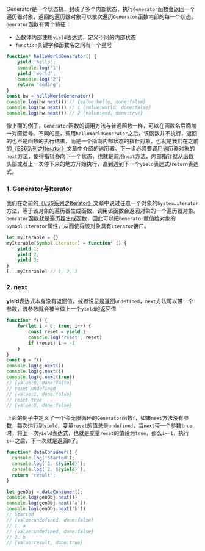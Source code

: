<!-- ---
title: ES6系列之Generator
date: 2022-10-21
tags: ES6系列
set: ES6
--- -->

Generator是一个状态机，封装了多个内部状态，执行`Generator`函数会返回一个遍历器对象，返回的遍历器对象可以依次遍历`Generator`函数内部的每一个状态。`Genrator`函数有两个特征：
* 函数体内部使用`yield`表达式，定义不同的内部状态
* `function`关键字和函数名之间有一个星号

```javascript
function* helloWorldGenerator() {
    yield 'hello';
    console.log('1')
    yield 'world';
    console.log('2')
    return 'ending';
}
const hw = helloWorldGenerator()
console.log(hw.next()) // {value:hello, done:false}
console.log(hw.next()) // 1 {value:world, done:false}
console.log(hw.next()) // 2 {value:end, done:true}
```

像上面的例子，`Generator`函数的调用方法与普通函数一样，可以在函数名后面加一对圆括号。不同的是，调用`helloWorldGenerator`之后，该函数并不执行，返回的也不是函数的执行结果，而是一个指向内部状态的指针对象，也就是我们在之前的<a href="https://zhangmingemma.github.io/#/post?file=2022-10-20-Iterator"  target="_blank">《ES6系列之Iterator》</a>文章中介绍的遍历器。下一步必须要调用遍历器对象的`next`方法，使得指针移向下一个状态，也就是调用`next`方法，内部指针就从函数头部或者上一次停下来的地方开始执行，直到遇到下一个`yield`表达式/`return`表达式。

### 1. Generator与Iterator

我们在之前的<a href="https://zhangmingemma.github.io/#/post?file=2022-10-20-Iterator"  target="_blank">《ES6系列之Iterator》</a>文章中说过任意一个对象的`System.iterator`方法，等于该对象的遍历器生成函数，调用该函数会返回对象的一个遍历器对象。`Genrator`函数就是遍历器生成函数，因此可以把`Generator`赋值给对象的`Symbol.iterator`属性，从而使得该对象具有`Iterator`接口。

```javascript
let myIterable = {}
myIterable[Symbol.iterator] = function* () {
    yield 1;
    yield 2;
    yield 3;
}
[...myIterable] // 1, 2, 3
```

### 2. next

**yield**表达式本身没有返回值，或者说总是返回`undefined`，`next`方法可以带一个参数，该参数就会被当做上一个`yield`的返回值

```javascript
function* f() {
    for(let i = 0; true; i++) {
        const reset = yield i
        console.log('reset', reset)
        if (reset) i = -1
    }
}
const g = f()
console.log(g.next()) 
console.log(g.next())
console.log(g.next(true)) 
// {value:0, done:false}
// reset undefined
// {value:1, done:false}
// reset true
// {value:0, done:false}
```

上面的例子中定义了一个会无限循环的`Generator`函数`f`，如果`next`方法没有参数，每次运行到`yield`，变量`reset`的值总是`undefined`，当`next`带一个参数`true`时，将上一次`yield`表达式，也就是变量`reset`的值设为`true`，那么`i=-1`，执行`i++`之后，下一次就是返回`0`了。

```javascript
function* dataConsumer() {
  console.log('Started');
  console.log(`1. ${yield}`);
  console.log(`2. ${yield}`);
  return 'result';
}

let genObj = dataConsumer();
console.log(genObj.next())
console.log(genObj.next('a'))
console.log(genObj.next('b'))
// Started
// {value:undefined, done:false}
// 1. a
// {value:undefined, done:false}
// 2. b
// {value:result, done:true}
```